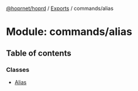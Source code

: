 [@hoprnet/hoprd](../README.md) / [Exports](../modules.md) / commands/alias

# Module: commands/alias

## Table of contents

### Classes

- [Alias](../classes/commands_alias.alias.md)

